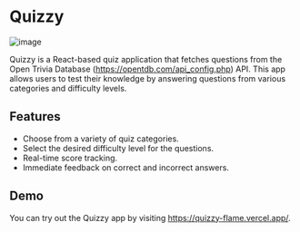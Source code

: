# Quizzy 
![image](https://github.com/Valentina-Peralta/quizzy/assets/125395224/14cf90bc-1197-4325-8740-fcb0f4d3cde4)

Quizzy is a React-based quiz application that fetches questions from the Open Trivia Database (https://opentdb.com/api_config.php) API. This app allows users to test their knowledge by answering questions from various categories and difficulty levels.

## Features
- Choose from a variety of quiz categories.
- Select the desired difficulty level for the questions.
- Real-time score tracking.
- Immediate feedback on correct and incorrect answers.

## Demo
You can try out the Quizzy app by visiting https://quizzy-flame.vercel.app/.


